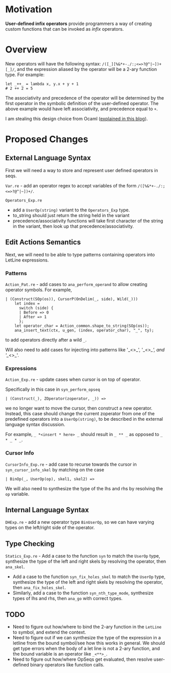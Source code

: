 
[TODO: type equivalence, type variable, cursor inspector and pretty printer]: # 

# Motivation

**User-defined infix operators** provide programmers a way of creating custom functions that can be invoked as *infix* operators.   

# Overview
New operators will have the following syntax: `/([_][%&*+-./:;<=>?@^|~])+[_]/`, and the expression aliased by the operator will be a 2-ary function type. For example:
```
let _++_ = lambda x, y.x + y + 1
# 2 ++ 2 = 5 
```

The associativity and precedence of the operator will be determined by the first operator in the symbolic definition of the user-defined operator. The above example would have left associativity, and precedence equal to `+`. 

I am stealing this design choice from Ocaml ([explained in this blog](https://haifengl.wordpress.com/2014/07/02/ocaml-functions/)).

# Proposed Changes
## External Language Syntax
First we will need a way to store and represent user defined operators in seqs. 

`Var.re` - add an operator regex to accept variables of the form `/([%&*+-./:;<=>?@^|~])+/`.


`Operators_Exp.re`

 - add a `UserOp(string)` variant to the `Operators_Exp` type. 
 - to_string should just return the string held in the variant
 - precedence/associativity functions will take first character of the string in the variant, then look up that precedence/associativity.

## Edit Actions Semantics
Next, we will need to be able to type patterns containing operators into LetLine expressions.

### Patterns
`Action_Pat.re` - add cases to `ana_perform_operand` to allow creating operator symbols. For example,
```
| (Construct(SOp(os)), CursorP(OnDelim(_, side), Wild(_)))
    let index =
      switch (side) {
      | Before => 0
      | After => 1
      };
    let operator_char = Action_common.shape_to_string(SOp(os));
    ana_insert_text(ctx, u_gen, (index, operator_char), "_", ty);
```
to add operators directly after a wild `_`.

Will also need to add cases for injecting into patterns like '\_<>\_', '\_<>*\_', and '\_*<>\_'.

### Expressions
`Action_Exp.re` - update cases when cursor is on top of operator. 

Specifically in this case in `syn_perform_opseq`
```
| (Construct(_), ZOperator(zoperator, _)) =>
```
we no longer want to move the cursor, then construct a new operator. Instead, this case should change the current zoperator from one of the predefined operators into a `UserOp(string)`, to be described in the external language syntax discussion.

For example, `_ *<insert * here> _` should result in `_ ** _` as opposed to `_ * _ * _`.

### Cursor Info
`CursorInfo_Exp.re` - add case to recurse towards the cursor in `syn_cursor_info_skel` by matching on the case
```
| BinOp(_, UserOp(op), skel1, skel2) =>
```
We will also need to synthesize the type of the lhs and rhs by resolving the `op` variable. 

## Internal Language Syntax
`DHExp.re` - add a new operator type `BinUserOp`, so we can have varying types on the left/right side of the operator.

## Type Checking 
`Statics_Exp.re`  - Add a case to the function `syn` to match the `UserOp` type, synthesize the type of the left and right skels by resolving the operator, then `ana_skel`. 
- Add a case to the function `syn_fix_holes_skel` to match the `UserOp` type, synthesize the type of the left and right skels by resolving the operator, then `ana_fix_holes_skel`. 
 - Similarly, add a case to the function `syn_nth_type_mode`, synthesize types of lhs and rhs, then `ana_go` with correct types. 
## TODO

- Need to figure out how/where to bind the 2-ary function in the `LetLine` to symbol, and extend the context.
- Need to figure out if we can synthesize the type of the expression in a letline from the bound symbol/see how this works in general. We should get type errors when the body of a let line is not a 2-ary function, and the bound variable is an operator like `_<**>_`.
- Need to figure out how/where OpSeqs get evaluated, then resolve user-defined binary operators like function calls.


